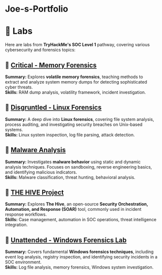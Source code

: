 # Joe-s-Portfolio

# 📝 Labs

Here are labs from **TryHackMe's SOC Level 1** pathway, covering various cybersecurity and forensics topics:

## 📄 [Critical - Memory Forensics](Labs/Critical_Memory_Forensics.pdf)
**Summary:** Explores **volatile memory forensics**, teaching methods to extract and analyze system memory dumps for detecting sophisticated cyber threats.  
**Skills:** RAM dump analysis, volatility framework, incident investigation.  

## 📄 [Disgruntled - Linux Forensics](labs/Disgruntled-Linux-Forensics.pdf)
**Summary:** A deep dive into **Linux forensics**, covering file system analysis, process auditing, and investigating security breaches on Unix-based systems.  
**Skills:** Linux system inspection, log file parsing, attack detection.  

## 📄 [Malware Analysis](labs/Malware-Analysis.pdf)
**Summary:** Investigates **malware behavior** using static and dynamic analysis techniques. Focuses on sandboxing, reverse engineering basics, and identifying malicious indicators.  
**Skills:** Malware classification, threat hunting, behavioral analysis.  

## 📄 [THE HIVE Project](labs/THE-HIVE-Project.pdf)
**Summary:** Explores **The Hive**, an open-source **Security Orchestration, Automation, and Response (SOAR)** tool, commonly used in incident response workflows.  
**Skills:** Case management, automation in SOC operations, threat intelligence integration.  

## 📄 [Unattended - Windows Forensics Lab](labs/Unattended-Windows-Forensics-Lab.pdf)
**Summary:** Covers fundamental **Windows forensics techniques**, including event log analysis, registry inspection, and identifying security incidents in a SOC environment.  
**Skills:** Log file analysis, memory forensics, Windows system investigation.  
